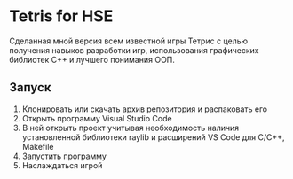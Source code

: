 # Tetris for HSE
Сделанная мной версия всем известной игры Тетрис с целью получения навыков разработки игр, использования графических библиотек C++ и лучшего понимания ООП.
## Запуск 
1. Клонировать или скачать архив репозитория и распаковать его
2. Открыть программу Visual Studio Code
3. В ней открыть проект учитывая необходимость наличия установленной библиотеки raylib и расширений VS Code для С/С++, Makefile
4. Запустить программу
5. Наслаждаться игрой
